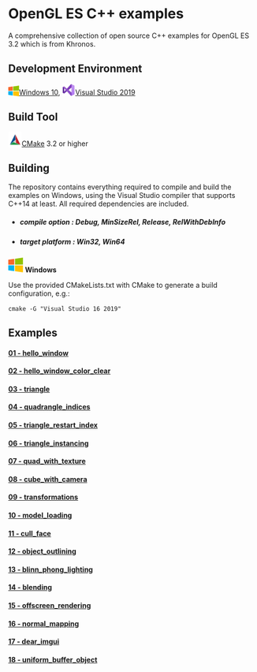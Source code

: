 # OpenGL ES C++ examples
A comprehensive collection of open source C++ examples for OpenGL ES 3.2 which is from Khronos.

## Development Environment

<img src="./images/windowslogo.png" alt="" height="22px" valign="bottom">[Windows 10](https://www.microsoft.com/en-us/software-download/windows10), <img src="./images/vs2019logo.png" alt="" height="26px" valign="bottom">[Visual Studio 2019](https://visualstudio.microsoft.com/zh-hant/vs/?rr=https%3A%2F%2Fwww.baidu.com%2Flink%3Furl%3DS64iLGalmjZ-FW3YG98CKR-p-qlL5e44wYM1QX0YOcUTbyVG9RW-OuEKWDJvhpo5eA_XrGeAjalso5T-f03iaK%26wd%3D%26eqid%3Db664e1c30015a0e9000000065d07a930)

## Build Tool

<img src="./images/cmakelogo.png" alt="" height="32px" valign="bottom">[CMake](https://cmake.org/) 3.2 or higher

## Building

The repository contains everything required to compile and build the examples on Windows,  using the Visual Studio compiler that supports C++14 at least. All required dependencies are included.

- ##### compile option : Debug, MinSizeRel, Release, RelWithDebInfo

- ##### target platform : Win32, Win64

<img src="./images/windowslogo.png" alt="" height="30px"> **Windows**

Use the provided CMakeLists.txt with CMake to generate a build configuration, e.g.:

```
cmake -G "Visual Studio 16 2019"
```

## Examples

#### [01 - hello_window](<https://github.com/rinkowei/OpenGLES_Examples/tree/master/src/01.hello_window>)



#### [02 - hello_window_color_clear](<https://github.com/rinkowei/OpenGLES_Examples/tree/master/src/02.hello_window_color_clear>)



#### [03 - triangle](<https://github.com/rinkowei/OpenGLES_Examples/tree/master/src/03.triangle>)



#### [04 - quadrangle_indices](<https://github.com/rinkowei/OpenGLES_Examples/tree/master/src/04.quadrangle_indices>)



#### [05 - triangle_restart_index](<https://github.com/rinkowei/OpenGLES_Examples/tree/master/src/05.triangle_restart_index>)



#### [06 - triangle_instancing](<https://github.com/rinkowei/OpenGLES_Examples/tree/master/src/06.triangle_instancing>)



#### [07 - quad_with_texture](<https://github.com/rinkowei/OpenGLES_Examples/tree/master/src/07.quad_with_texture>)



#### [08 - cube_with_camera](<https://github.com/rinkowei/OpenGLES_Examples/tree/master/src/08.cube_with_camera>)



#### [09 - transformations](<https://github.com/rinkowei/OpenGLES_Examples/tree/master/src/09.transformations>)



#### [10 - model_loading](<https://github.com/rinkowei/OpenGLES_Examples/tree/master/src/10.model_loading>)



#### [11 - cull_face](<https://github.com/rinkowei/OpenGLES_Examples/tree/master/src/11.cull_face>)



#### [12 - object_outlining](<https://github.com/rinkowei/OpenGLES_Examples/tree/master/src/12.object_outlining>)



#### [13 - blinn_phong_lighting](<https://github.com/rinkowei/OpenGLES_Examples/tree/master/src/13.blinn_phong_lighting>)



#### [14 - blending](<https://github.com/rinkowei/OpenGLES_Examples/tree/master/src/14.blending>)



#### [15 - offscreen_rendering](<https://github.com/rinkowei/OpenGLES_Examples/tree/master/src/15.offscreen_rendering>)



#### [16 - normal_mapping](<https://github.com/rinkowei/OpenGLES_Examples/tree/master/src/16.normal_mapping>)



#### [17 - dear_imgui](<https://github.com/rinkowei/OpenGLES_Examples/tree/master/src/17.dear_imgui>)



#### [18 - uniform_buffer_object](<https://github.com/rinkowei/OpenGLES_Examples/tree/master/src/18.uniform_buffer_object>)